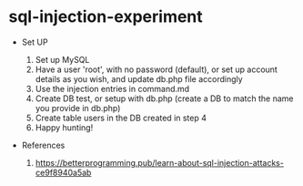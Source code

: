# sql-injection-experiment

- Set UP
  1. Set up MySQL
  2. Have a user 'root', with no password (default), or set up account details as you wish, and update db.php file accordingly
  3. Use the injection entries in command.md
  4. Create DB test, or setup with db.php (create a DB to match the name you provide in db.php)
  5. Create table users in the DB created in step 4
  6. Happy hunting!

- References
  1. https://betterprogramming.pub/learn-about-sql-injection-attacks-ce9f8940a5ab
